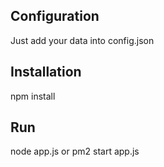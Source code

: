 ## Configuration

Just add your data into config.json

## Installation 

npm install 

## Run 
node app.js or pm2 start app.js
